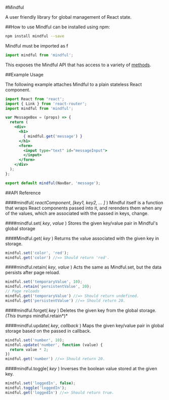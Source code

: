 #Mindful

A user friendly library for global management of React state.

##How to use
Mindful can be installed using npm:
```bash
npm install mindful --save
```

Mindful must be imported as f
```js
import mindful from 'mindful';
```
This exposes the Mindful API that has access to a variety of [methods](https://github.com/ZolayvarE/mindful#api).



##Example Usage

The following example attaches Mindful to a plain stateless React component.
```jsx
import React from 'react';
import { Link } from 'react-router';
import mindful from 'mindful';

var MessageBox = (props) => {
  return (
    <div>
      <h1>
        { mindful.get('message') }
      </h1>
      <form>
        <input type="text" id="messageInput">
        </input>
      </form>
    </div>
  );
};

export default mindful(NavBar, 'message');

```


##API Reference

####mindful( *reactComponent*, *[key1, key2, ... ]* )
Mindful itself is a function that wraps React components passed into it, and rerenders them when any of the values, which are associated with the passed in keys, change.


####mindful.set( *key*, *value* ) 
Stores the given key/value pair in Mindful's global storage

####Mindful.get( *key* ) 
Returns the value associated with the given key in storage.

```js
mindful.set('color', 'red');
mindful.get('color') //=> Should return 'red'.
```


####mindful.retain( *key*, *value* )
Acts the same as Mindful.set, but the data persists after page reload.

```js
mindful.set('temporaryValue', 10);
mindful.retain('persistentValue', 20);
// Page reloads
mindful.get('temporaryValue') //=> Should return undefined.
mindful.get('persistentValue') //=> Should return 20.
```


####mindful.forget( *key* )
Deletes the given key from the global storage. *(This trumps* mindful.retain*)*


####mindful.update( *key*, *callback* )
Maps the given key/value pair in global storage based on the passed in callback.

```js
mindful.set('number', 10);
mindful.update('number', function (value) {
  return value * 2;
})
mindful.get('number') //=> Should return 20.
```


####mindful.toggle( *key* )
Inverses the boolean value stored at the given key.
```js
mindful.set('loggedIn', false);
mindful.toggle('loggedIn');
mindful.get('loggedIn') //=> Should return true.
```
